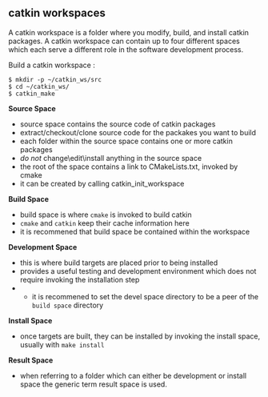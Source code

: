  ## catkin workspaces
 A catkin workspace is a folder where you modify, build, and install catkin packages. A catkin workspace can contain up to four different spaces which each serve a different role in the software development process.

Build a catkin workspace :

    $ mkdir -p ~/catkin_ws/src
    $ cd ~/catkin_ws/
    $ catkin_make

**Source Space**
- source space contains the source code of catkin packages
- extract/checkout/clone source code for the packakes you want to build
- each folder within the source space contains one or more catkin packages
- *do not* change\edit\install anything in the source space
- the root of the space contains a link to CMakeLists.txt, invoked by cmake
- it can be created by calling catkin_init_workspace

**Build Space**
- build space is where `cmake` is invoked to build catkin
- `cmake` and `catkin` keep their cache information here
- it is recommened that build space be contained within the workspace

**Development Space**
- this is where build targets are placed prior to being installed
- provides a useful testing and development environment which does not require invoking the installation step
- - it is recommened to set the devel space directory to be a peer of the `build space` directory

**Install Space**
- once targets are built, they can be installed by invoking the install space, usually with `make install`

**Result Space**
- when referring to a folder which can either be development or install space the generic term result space is used.
